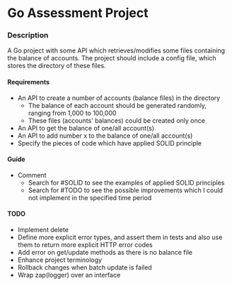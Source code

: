 # Go Assessment Project

### Description
A Go project with some API which retrieves/modifies some files containing the balance of accounts. 
The project should include a config file, which stores the directory of these files. 

#### Requirements
- An API to create a number of accounts (balance files) in the directory
    - The balance of each account should be generated randomly, ranging from 1,000 to 100,000
    - These files (accounts' balances) could be created only once
- An API to get the balance of one/all account(s)
- An API to add number x to the balance of one/all account(s)
- Specify the pieces of code which have applied SOLID principle

#### Guide
- Comment
  - Search for #SOLID to see the examples of applied SOLID principles
  - Search for #TODO to see the possible improvements which I could not implement in the specified time period
  

#### TODO
- Implement delete
- Define more explicit error types, and assert them in tests and also use them to return more explicit HTTP error codes
- Add error on get/update methods as there is no balance file
- Enhance project terminology
- Rollback changes when batch update is failed
- Wrap zap(logger) over an interface